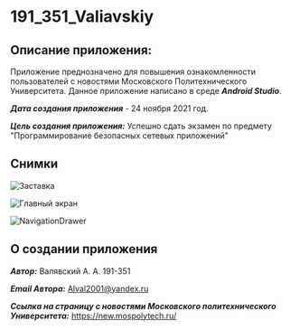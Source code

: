 # 191_351_Valiavskiy
## Описание приложения:
Приложение преднозначено для повышения ознакомленности пользователей с новостями Московского Политехнического Университета.
Данное приложение написано в среде ***Android Studio***.

***Дата создания приложения*** - 24 ноября 2021 год.

***Цель создания приложения:*** Успешно сдать экзамен по предмету "Программирование безопасных сетевых приложений"
## Снимки
![Заставка](https://sun9-13.userapi.com/impg/57ePCRi1my5kVpBR0gBMxTa-LVK0rCnz4QKiTw/DOYqExP7P6c.jpg?size=486x1080&quality=96&sign=589e7c91b1acb8a96a8dd7618896ef55&type=album "Заставка")

![Главный экран](https://sun9-13.userapi.com/impg/HKNFIHgWH9_mgBHFlbd8_pT04s1mhZYJ7kji9w/DNfMCjCEUaM.jpg?size=486x1080&quality=96&sign=d86e87005ad20413c27fdc02ed17352f&type=album "Главный экран")

![NavigationDrawer](https://sun9-59.userapi.com/impg/raLLbYGEVMt-5FAfCVnwzAkOb7mv4ofXvXbVog/1bxrSl0QnDo.jpg?size=486x1080&quality=96&sign=acc8e3c3537b03f2d3ce57e6f184dce1&type=album "NavigationDrawer")

## О создании приложения
***Автор:*** Валявский А. А. 191-351

***Email Автора:*** Alval2001@yandex.ru

***Ссылка на страницу с новостями Московского политехнического Университета:*** https://new.mospolytech.ru/
